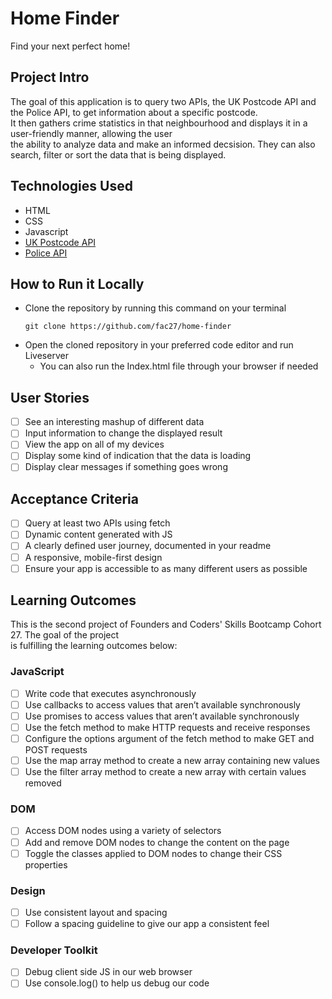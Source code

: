 # Home Finder
Find your next perfect home!

## Project Intro
The goal of this application is to query two APIs, the UK Postcode API and the Police API, to get information about a specific postcode.<br />
It then gathers crime statistics in that neighbourhood and displays it in a user-friendly manner, allowing the user <br />
the ability to analyze data and make an informed decsision. They can also search, filter or sort the data that is being displayed.<br />

## Technologies Used
- HTML
- CSS
- Javascript
- [UK Postcode API](https://postcodes.io/)
- [Police API](https://data.police.uk/docs/)

## How to Run it Locally
- Clone the repository by running this command on your terminal
  ``` terminal
  git clone https://github.com/fac27/home-finder
  ```
- Open the cloned repository in your preferred code editor and run Liveserver
  - You can also run the Index.html file through your browser if needed

## User Stories
- [ ] See an interesting mashup of different data
- [ ] Input information to change the displayed result
- [ ] View the app on all of my devices
- [ ] Display some kind of indication that the data is loading
- [ ] Display clear messages if something goes wrong

## Acceptance Criteria
- [ ] Query at least two APIs using fetch
- [ ] Dynamic content generated with JS
- [ ] A clearly defined user journey, documented in your readme
- [ ] A responsive, mobile-first design
- [ ] Ensure your app is accessible to as many different users as possible

## Learning Outcomes
This is the second project of Founders and Coders' Skills Bootcamp Cohort 27. The goal of the project <br />
is fulfilling the learning outcomes below:

### JavaScript
- [ ] Write code that executes asynchronously
- [ ] Use callbacks to access values that aren’t available synchronously
- [ ] Use promises to access values that aren’t available synchronously
- [ ] Use the fetch method to make HTTP requests and receive responses
- [ ] Configure the options argument of the fetch method to make GET and POST requests
- [ ] Use the map array method to create a new array containing new values
- [ ] Use the filter array method to create a new array with certain values removed

### DOM
- [ ] Access DOM nodes using a variety of selectors
- [ ] Add and remove DOM nodes to change the content on the page
- [ ] Toggle the classes applied to DOM nodes to change their CSS properties

### Design
- [ ] Use consistent layout and spacing
- [ ] Follow a spacing guideline to give our app a consistent feel

### Developer Toolkit
- [ ] Debug client side JS in our web browser
- [ ] Use console.log() to help us debug our code
